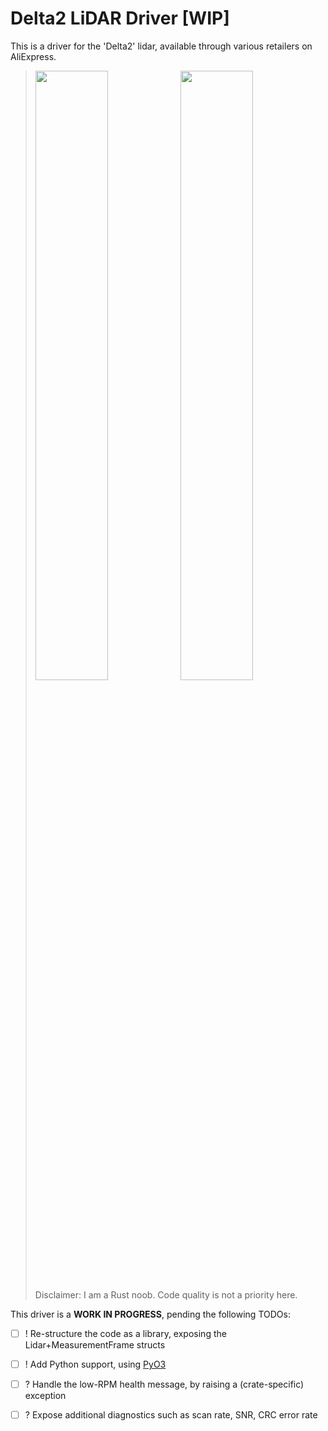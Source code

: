 # Delta2 LiDAR Driver [WIP]

This is a driver for the 'Delta2' lidar, available through various retailers on AliExpress.

> <span><img src="https://github.com/leighleighleigh/delta2_lidar_rs/assets/19563769/c1bdc3bf-2b20-4779-9921-db1de1d9350a" width="50%" /><img src="https://github.com/leighleighleigh/delta2_lidar_rs/assets/19563769/7c0640d8-4063-4ccb-94ff-96de2c8c1ec5" width="50%" /></span><br>
> Disclaimer: I am a Rust noob. Code quality is not a priority here.

This driver is a **WORK IN PROGRESS**, pending the following TODOs:
 - [ ] ! Re-structure the code as a library, exposing the Lidar+MeasurementFrame structs
 - [ ] ! Add Python support, using [PyO3](https://pyo3.rs/v0.19.2/) 
 - [ ] ? Handle the low-RPM health message, by raising a (crate-specific) exception
 - [ ] ? Expose additional diagnostics such as scan rate, SNR, CRC error rate



